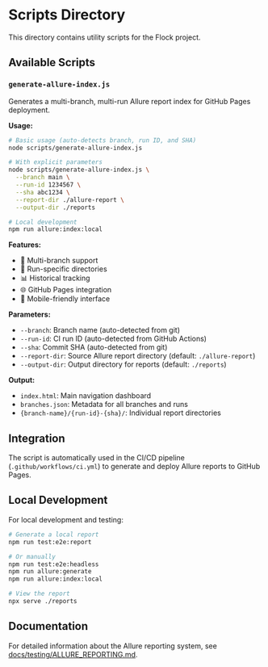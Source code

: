 # Scripts Directory

This directory contains utility scripts for the Flock project.

## Available Scripts

### `generate-allure-index.js`

Generates a multi-branch, multi-run Allure report index for GitHub Pages deployment.

**Usage:**
```bash
# Basic usage (auto-detects branch, run ID, and SHA)
node scripts/generate-allure-index.js

# With explicit parameters
node scripts/generate-allure-index.js \
  --branch main \
  --run-id 1234567 \
  --sha abc1234 \
  --report-dir ./allure-report \
  --output-dir ./reports

# Local development
npm run allure:index:local
```

**Features:**
- 🌿 Multi-branch support
- 🏃 Run-specific directories
- 📊 Historical tracking
- 🌐 GitHub Pages integration
- 📱 Mobile-friendly interface

**Parameters:**
- `--branch`: Branch name (auto-detected from git)
- `--run-id`: CI run ID (auto-detected from GitHub Actions)
- `--sha`: Commit SHA (auto-detected from git)
- `--report-dir`: Source Allure report directory (default: `./allure-report`)
- `--output-dir`: Output directory for reports (default: `./reports`)

**Output:**
- `index.html`: Main navigation dashboard
- `branches.json`: Metadata for all branches and runs
- `{branch-name}/{run-id}-{sha}/`: Individual report directories

## Integration

The script is automatically used in the CI/CD pipeline (`.github/workflows/ci.yml`) to generate and deploy Allure reports to GitHub Pages.

## Local Development

For local development and testing:

```bash
# Generate a local report
npm run test:e2e:report

# Or manually
npm run test:e2e:headless
npm run allure:generate
npm run allure:index:local

# View the report
npx serve ./reports
```

## Documentation

For detailed information about the Allure reporting system, see [docs/testing/ALLURE_REPORTING.md](../docs/testing/ALLURE_REPORTING.md).
